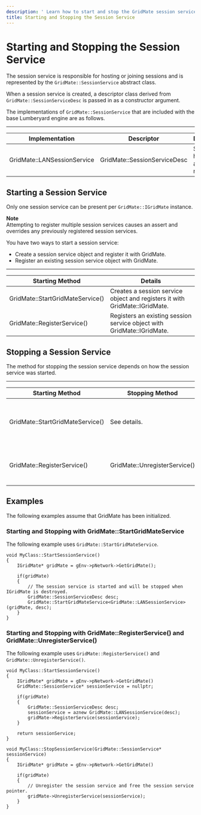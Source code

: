 ```yaml
---
description: ' Learn how to start and stop the GridMate session service in &ALYlong;. '
title: Starting and Stopping the Session Service
---
```

# Starting and Stopping the Session Service<a name="network-session-service-start-stop"></a>

The session service is responsible for hosting or joining sessions and is represented by the `GridMate::SessionService` abstract class\.

When a session service is created, a descriptor class derived from `GridMate::SessionServiceDesc` is passed in as a constructor argument\.

The implementations of `GridMate::SessionService` that are included with the base Lumberyard engine are as follows\.


****  

| Implementation | Descriptor | Description | 
| --- | --- | --- | 
| GridMate::LANSessionService | GridMate::SessionServiceDesc | Sessions hosted over a local area network\. | 

## Starting a Session Service<a name="network-session-service-start-stop-starting"></a>

Only one session service can be present per `GridMate::IGridMate` instance\.

**Note**  
Attempting to register multiple session services causes an assert and overrides any previously registered session services\.

You have two ways to start a session service:
+ Create a session service object and register it with GridMate\.
+ Register an existing session service object with GridMate\.


****  

| Starting Method | Details | 
| --- | --- | 
| GridMate::StartGridMateService\(\) | Creates a session service object and registers it with GridMate::IGridMate\. | 
| GridMate::RegisterService\(\) | Registers an existing session service object with GridMate::IGridMate\. | 

## Stopping a Session Service<a name="network-session-service-start-stop-stopping"></a>

The method for stopping the session service depends on how the session service was started\.


****  

| Starting Method | Stopping Method | Details | 
| --- | --- | --- | 
| GridMate::StartGridMateService\(\) | See details\. | The session service is stopped when GridMate::IGridMate is destroyed by using the GridMate::GridMateDestroy\(\) method\. | 
| GridMate::RegisterService\(\) | GridMate::UnregisterService\(\) | The session is service is stopped and memory freed when GridMate::UnregisterService\(\) is called\. | 

## Examples<a name="network-session-service-start-stop-examples"></a>

The following examples assume that GridMate has been initialized\.

### Starting and Stopping with GridMate::StartGridMateService<a name="network-session-service-start-stop-startgridmateservice"></a>

The following example uses `GridMate::StartGridMateService`\.

```
void MyClass::StartSessionService()
{
    IGridMate* gridMate = gEnv->pNetwork->GetGridMate();

    if(gridMate)
    {
        // The session service is started and will be stopped when IGridMate is destroyed.
        GridMate::SessionServiceDesc desc;
        GridMate::StartGridMateService<GridMate::LANSessionService>(gridMate, desc);
    }
}
```

### Starting and Stopping with GridMate::RegisterService\(\) and GridMate::UnregisterService\(\)<a name="network-session-service-start-stop-gridmateregisterservice"></a>

The following example uses `GridMate::RegisterService()` and `GridMate::UnregisterService()`\.

```
void MyClass::StartSessionService()
{
    IGridMate* gridMate = gEnv->pNetwork->GetGridMate()
    GridMate::SessionService* sessionService = nullptr;

    if(gridMate)
    {
        GridMate::SessionServiceDesc desc;
        sessionService = aznew GridMate::LANSessionService(desc);
        gridMate->RegisterService(sessionService);
    }

    return sessionService;
}

void MyClass::StopSessionService(GridMate::SessionService* sessionService)
{
    IGridMate* gridMate = gEnv->pNetwork->GetGridMate()

    if(gridMate)
    {
        // Unregister the session service and free the session service pointer.
        gridMate->UnregisterService(sessionService);
    }
}
```